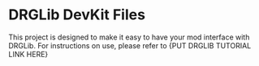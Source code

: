 # DRGLib DevKit Files
This project is designed to make it easy to have your mod interface with DRGLib. For instructions on use, please refer to {PUT DRGLIB TUTORIAL LINK HERE}
